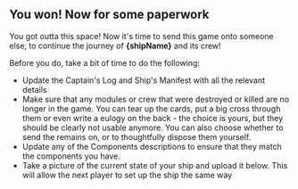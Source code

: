 ## You won! Now for some paperwork

You got outta this space! Now it's time to send this game onto someone else, to continue the journey of __{shipName}__ and its crew!

Before you do, take a bit of time to do the following:
* Update the Captain's Log and Ship's Manifest with all the relevant details
* Make sure that any modules or crew that were destroyed or killed are no longer in the game. You can tear up the cards, put a big cross through them or even write a eulogy on the back - the choice is yours, but they should be clearly not usable anymore. You can also choose whether to send the remains on, or to thoughtfully dispose them yourself.
* Update any of the Components descriptions to ensure that they match the components you have.
* Take a picture of the current state of your ship and upload it below. This will allow the next player to set up the ship the same way
